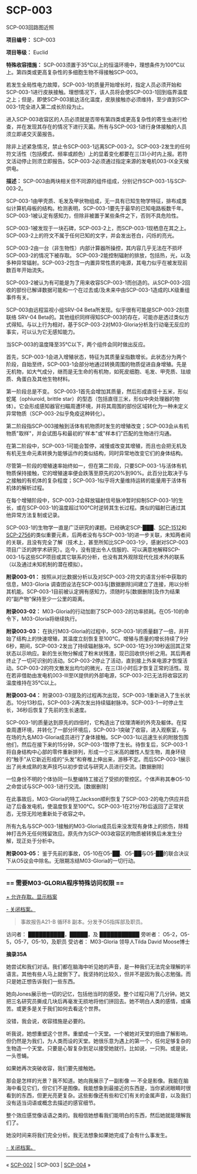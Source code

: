 # SCP-003
                        




SCP-003回路图近照



**项目编号：** SCP-003

**项目等级：** Euclid

**特殊收容措施：**  SCP-003须置于35℃以上的恒温环境中，理想条件为100℃以上。第四类或更高复杂性的多细胞生物不得接触SCP-003。

若发生全局性电力故障，SCP-003-1的质量开始增长时，指定人员必须开始和SCP-003-1进行皮肤接触。理想情况下，该人员将会使SCP-003-1回到临界温度之上；但是，即使SCP-003抵达活化温度，皮肤接触亦必须维持，至少直到SCP-003-1完全进入第二成长阶段为止。

进入SCP-003收容区的人员必须就是否带有第四类或更高复杂性的寄生虫进行检查，并在发现其存在的情况下进行灭菌。所有与SCP-003-1进行身体接触的人员须立即递交灭菌报告。

除非上述紧急情况，禁止令SCP-003-1远离SCP-003-2。SCP-003-2发生的任何符文活性（包括模式、频率或颜色）上的显着变化都要在三(3)小时内上报。若符文活动停止则须立即报告。SCP-003-2必须通过指定来源的发电机003-IX全天候供电。

**描述：** SCP-003由两块相关但不同源的组件组成，分别记作SCP-003-1与SCP-003-2。

SCP-003-1由甲壳质、毛发及甲状物组成，无一具有已知生物学特征，排布成类似计算机母板的结构。检测表明，SCP-003-1要先于最早的已知电路板数千年。SCP-003-1被认定有感知力，但除非被置于某些条件之下，否则不具危险性。

SCP-003-1被发现于一块石碑，SCP-003-2上，而SCP-003-1现栖息在其之上。SCP-003-2上的符文不属于任何已知的文字，并会发出苍白，闪烁的亮光。

SCP-003-2由一台（非生物性）内部计算器所操控，其内容几乎无法在不损坏SCP-003-2的情况下被存取。 SCP-003-2能控制辐射的排放，包括热，光，以及多种异常辐射。SCP-003-2包含一内置异常性质的电源，其电力似乎在被发现前数百年开始流失。

SCP-003-2被认为有可能是为了用来收容SCP-003-1而创造的。从SCP-003-2回收的部份已解译数据可能和一个在过去或/及未来中由SCP-003-1造成的LK级重组事件有关。

SCP-003由远程监视小组SRV-04 Beta所发现。似乎很有可能是SCP-003-2刻意联络 SRV-04 Beta的。其他组织同样得知SCP-003的存在，可能亦是透过类似方式得知。与以上行为相对，基于SCP-003-2对M03-Gloria分析及行动毫无反应的事实，可以认为它无感知能力。

当SCP-003的温度降至35℃以下，两个组件会同时做出反应。

首先，SCP-003-1会进入增殖状态，特征为其质量呈指数增长。此状态分为两个阶段，自始至终，SCP-003-1会部分地通过转换周围的物质促进自身增殖。先是无机物，如大气成分，继而是无生命的有机物，如死皮细胞、毛发、甲壳质、珐琅质、角蛋白及其他生物材料。

第一阶段总是不变。 SCP-003-1首先会增加其质量，然后形成直径十五米，形似蛇尾（ophiuroid, brittle star）的型态（包括直径三米，形似中央处理器的物体）。它会形成感知器官扫瞄周遭环境，并将其周围的部份区域转化为一种未定义异常物质（SCP-003-2似乎免疫这种转化）。

第二阶段指SCP-003接触到活体有机物质时发生的增殖改变；SCP-003会从有机物质"取样"，并会试图与和最初的"样本"或"样本们"匹配的生物进行沟通。

在第二阶段中，SCP-003-1可能会暂停，减慢或改变其增殖，而且也会把无机及有机无生命元素转换为能够运作的类似结构，同时异常地改变它们的身体结构。

尽管第一阶段的增殖速率始终如一，但在第二阶段，只要SCP-003-1与活体有机物质保持接触，它的增殖速率便会跌落至原先的20%到90%。此百分比取决于与之接触的有机体的复杂程度；SCP-003-1似乎将大量维持运转的能量用于活体有机体的解析过程。

在每个增殖阶段中，SCP-003-2会释放辐射信号脉冲暂时抑制SCP-003-1的生长，或在SCP-003-1的温度超过100℃时逆转其生长过程。类似的辐射已通过其他异常方法复制或记录。

SCP-003-1的生物学一直是广泛研究的课题。已经确定SCP-███、[SCP-1512](/scp-1512)和<a shape='rect' class='newpage' href='/scp-2756'>SCP-2756</a>的类似重要元素，后两者没有与SCP-003-1的进一步关联，未知两者间的关联，且没有完全了解（技术上，甚至所知比SCP-003-1少，感谢对SCP-003项目广泛的跨学术研究）。迄今，没有提出令人信服的、可以满意地解释SCP-003-1与这些SCP项目或其它联系的分析，也没有其外观除现代化技术外的联系（以及通过未知机制的潜在模拟）。

**附录003-01：** 按照从对比数据分析以及对SCP-003-2符文的语言分析中获取的信息，M03-Gloria 调查团设法在SCP-003与[数据删除]间建立了连接，用以分析其机能。SCP-003-1目前被认定拥有感知力，须随时与[数据删除]及作为结果的“副产物”保持至少一公里的距离。

**附录003-02：** M03-Gloria的行动加剧了SCP-003-2的功率损耗。在O5-10的命令下，M03-Gloria将继续执行。

**附录003-03：** 在执行M03-Gloria的过程中，SCP-003-1的质量翻了一倍，并开始了结构上的快速增殖，其温度立刻恢复至100℃。增殖与质量的增长持续了9分6秒，期间，SCP-003-2发出了持续辐射脉冲。SCP-003-1在3分39秒返回其正常状态以示响应。新的生长物分解成了粉末状残渣，现已回收供分析之用。其后两者终止了一切可识别的活动。SCP-003-2停止了活动，直到接上外来电源才恢愎活动。SCP-003-2的符文散发出均匀的微光，在三(3)小时后才恢复正常的活性。现在若非借助由发电机003-III至IX提供的外部电源，SCP-003-2已无法将收容区的温度维持在35℃以上。

**附录003-04：** 附录003-03提及的过程再次出现，SCP-003-1重新进入了生长状态。10分13秒后，SCP-003-2再次发出持续辐射脉冲。SCP-003-1一时停止生长，36秒后恢复了先前的生长速度。

SCP-003-1的质量达到原先的四倍时，它构造出了纹理清晰的外壳及躯体。在探查周遭环境，并转化了一部分环境后，SCP-003-1突破了收容，进入观察室，与在场的九名M03-Gloria成员进行了身体接触。SCP-003-1以迅速生长的附肢包围他们，然后在接下来的15分钟，SCP-003-1暂停了生长。待恢复后，SCP-003-1将自身结构中心部的零件重新排列，形成一个三米高的雌性人型生物，周身环绕的“触手”从它新近形成的“头发”和脊椎上伸出来，游移不定。而后SCP-003-1展示出了尚未成熟的发声技巧以初步尝试与研究人员进行交流。[数据删除]

一位身份不明的个体协同一队整编特工接近了受损的管控区。个体声称其奉O5-10之命尝试与SCP-003-1进行交流。[数据删除]

在此事故后，M03-Gloria的特工Jackson顺利恢复了SCP-003-2的电力供应并启动了后备发电机，使温度恢复至100℃。SCP-003-1在21分7秒后返回了正常状态，无惊无险地重新处于收容之中。

所有九名与SCP-003-1接触的M03-Gloria成员后来没发现有身体上的损伤，除精神打击外无任何残留效应。原先作为SCP-003收容区的物质被转换后未发生分解，现正处于分析中。

**附录003-05：** 鉴于先前的事故，O5-10在O5-██、O5-██与O5-██的联合决议下从O5议会中除名。无限期冻结M03-Gloria的一切行动。


---

### == 需要M03-GLORIA程序特殊访问权限 ==


<a shape='rect' class='collapsible-block-link' href='javascript:;'>+&#160;&#20801;&#35768;&#23384;&#21462;&#12290;&#26174;&#31034;&#26723;&#26696;</a>

<a shape='rect' class='collapsible-block-link' href='javascript:;'>-&#160;&#20851;&#38381;&#26723;&#26696;&#12290;</a>


> 事故报告A21-B 循环8 副本。分发予O5指挥部及职员。

访问者： ██████████，█████，及 ███████████
旁听者： O5-2，O5-5，O5-7，O5-10，及职员
受访者： M03-Gloria 领导人Tilda David Moose博士

**摘录35A** 

她尝试和我们对话。我们都在脑海中听见她的声音，是一种我们无法完全理解的半语言。其他有些人马上就倒下了。我坚持的比较久，但并不是因为我心志勉强。而只是她正想告诉我们一些东西。

她向Jones展示他一切的记忆，包括他当时的感受。整个过程只用了几分钟。她又把三名研究员撕成几块后再毫发无损地将他们拼回去。她不明白人类的感情，或痛苦。或更多是关于我们如何去看这个世界。

没错，我会说，收容措施是必要的。

听我说，她想重塑这个世界。重塑成一个天堂。一个被她对天堂的扭曲了解影响，但仍然是为我们，为人类而设的天堂。她很乐意为遇上的第一个，任何足够复杂的生物造一个天堂。只要是心智复杂到足以接受她就行。比如说，一只狗。或是说，一头苍蝇。

如果她再次突破收容，我们要先接触她。

那会是怎样的光景？我不知道。她向我展示了一副影像 — 不全是影像。我能在脑海中看见它们，但它们不是图像。我能想象到最接近的东西是，当你紧闭眼睛时很看到的东西，但更光亮更复杂。这些影像还有些和它们有关的金属声音，以及我们没有适当词语或概念去描述的感官细节。

整个效应感觉像话语之类的。我相信她想看我们能明白的东西，然后她就能理解我们了。

她没时间来将我们完全分析。我无法想象如果她完成了会有什么事发生。
> 


<a shape='rect' class='collapsible-block-link' href='javascript:;'>-&#160;&#20851;&#38381;&#26723;&#26696;&#12290;</a>



---



« [SCP-002](/scp-002) | SCP-003 | [SCP-004](/scp-004) »





                    